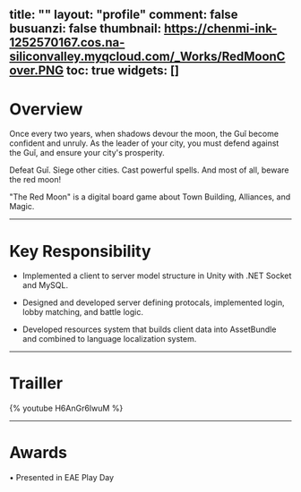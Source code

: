 ﻿title: ""
layout: "profile"
comment: false
busuanzi: false
thumbnail: https://chenmi-ink-1252570167.cos.na-siliconvalley.myqcloud.com/_Works/RedMoonCover.PNG
toc: true
widgets: []
---


# Overview

Once every two years, when shadows devour the moon, the Guǐ become confident and unruly.  As the leader of your city, you must defend against   the   Guǐ, and ensure your city's prosperity.

Defeat  Guǐ. Siege other cities. Cast powerful spells. And most of all, beware the red moon!

"The Red Moon" is a digital board game about Town Building, Alliances, and   Magic.


---
# Key Responsibility

- Implemented a client to server model structure in Unity with .NET Socket and MySQL.

- Designed and developed server defining protocals, implemented login, lobby matching, and battle logic.

- Developed resources system that builds client data into AssetBundle and combined to language localization system.
---

# Trailler

{% youtube H6AnGr6IwuM %}


---
# Awards

• Presented in EAE Play Day


